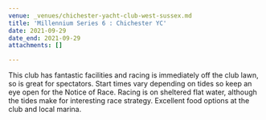 ```yaml
---
venue: _venues/chichester-yacht-club-west-sussex.md
title: 'Millennium Series 6 : Chichester YC'
date: 2021-09-29
date_end: 2021-09-29
attachments: []

---
```

This club has fantastic facilities and racing is immediately off the club lawn, so is great for spectators. Start times vary depending on tides so keep an eye open for the Notice of Race. Racing is on sheltered flat water, although the tides make for interesting race strategy. Excellent food options at the club and local marina.